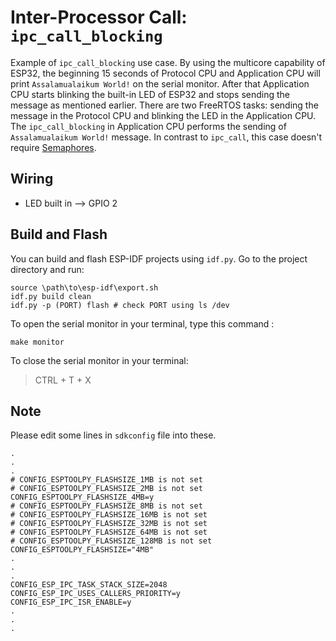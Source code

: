 # Inter-Processor Call: ``ipc_call_blocking``

Example of `ipc_call_blocking` use case. By using the multicore capability of ESP32, the beginning 15 seconds of Protocol CPU and Application CPU will print `Assalamualaikum World!` on the serial monitor. After that Application CPU starts blinking the built-in LED of ESP32 and stops sending the message as mentioned earlier. There are two FreeRTOS tasks: sending the message in the Protocol CPU and blinking the LED in the Application CPU. The `ipc_call_blocking` in Application CPU performs the sending of `Assalamualaikum World!` message. In contrast to `ipc_call`, this case doesn't require [Semaphores](https://www.freertos.org/Embedded-RTOS-Binary-Semaphores.html).


## Wiring
- LED built in --> GPIO 2

## Build and Flash
You can build and flash ESP-IDF projects using `idf.py`. Go to the project directory and run:
```
source \path\to\esp-idf\export.sh
idf.py build clean
idf.py -p (PORT) flash # check PORT using ls /dev
```

To open the serial monitor in your terminal, type this command :
```
make monitor
```

To close the serial monitor in your terminal:

> CTRL + T + X

## Note

Please edit some lines in `sdkconfig` file into these.

```
.
.
.
# CONFIG_ESPTOOLPY_FLASHSIZE_1MB is not set
# CONFIG_ESPTOOLPY_FLASHSIZE_2MB is not set
CONFIG_ESPTOOLPY_FLASHSIZE_4MB=y
# CONFIG_ESPTOOLPY_FLASHSIZE_8MB is not set
# CONFIG_ESPTOOLPY_FLASHSIZE_16MB is not set
# CONFIG_ESPTOOLPY_FLASHSIZE_32MB is not set
# CONFIG_ESPTOOLPY_FLASHSIZE_64MB is not set
# CONFIG_ESPTOOLPY_FLASHSIZE_128MB is not set
CONFIG_ESPTOOLPY_FLASHSIZE="4MB"
.
.
.
CONFIG_ESP_IPC_TASK_STACK_SIZE=2048
CONFIG_ESP_IPC_USES_CALLERS_PRIORITY=y
CONFIG_ESP_IPC_ISR_ENABLE=y
.
.
.
```
